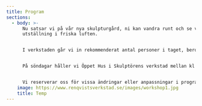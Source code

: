 ```yaml
---
title: Program
sections:
  - body: >-
      Nu satsar vi på vår nya skulpturgård, ni kan vandra runt och se vår
      utställning i friska luften.


      I verkstaden går vi in rekommenderat antal personer i taget, beroende på hur läget ser ut i samhället.


      På söndagar håller vi Öppet Hus i Skulptörens verkstad mellan kl 12.00 -16.00! Vi visar då verkstaden med sin fasta skulpturutställning och hantverksstationer och håller workshop på gården utanför. Vi fortsätter i vår med att förse arken med djur i lera och till hösten bygger vi vår gemensamma stuckaturvägg ”Alhambra”!


      Vi reserverar oss för vissa ändringar eller anpassningar i programmet pga coronakrisen och håller er uppdaterade på hemsidan för vad som gäller för varje Öppet Hus. Håll ögonen öppna!
    image: https://www.renqvistsverkstad.se/images/workshop1.jpg
    title: Temp
---
```

